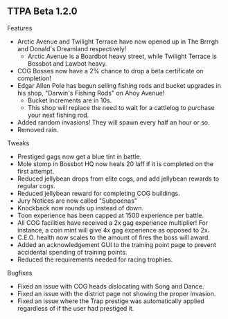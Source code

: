 ## TTPA Beta 1.2.0

Features
  - Arctic Avenue and Twilight Terrace have now opened up in The Brrrgh 
    and Donald's Dreamland respectively!
      - Arctic Avenue is a Boardbot heavy street, while Twilight Terrace is 
        Bossbot and Lawbot heavy.
  - COG Bosses now have a 2% chance to drop a beta certificate on 
    completion!
  - Edgar Allen Pole has begun selling fishing rods and bucket upgrades in 
    his shop, "Darwin's Fishing Rods" on Ahoy Avenue!
    - Bucket increments are in 10s.
    - This shop will replace the need to wait for a cattlelog to purchase your 
      next fishing rod.
  - Added random invasions! They will spawn every half an hour or so.
  - Removed rain.

Tweaks
  - Prestiged gags now get a blue tint in battle.
  - Mole stomp in Bossbot HQ now heals 20 laff if it is completed on the first 
    attempt.
  - Reduced jellybean drops from elite cogs, and add jellybean rewards to 
    regular cogs.
  - Reduced jellybean reward for completing COG buildings.
  - Jury Notices are now called "Subpoenas"
  - Knockback now rounds up instead of down.
  - Toon experience has been capped at 1500 experience per battle.
  - All COG facilities have received a 2x gag experience multiplier!
    For instance, a coin mint will give 4x gag experience as opposed to 2x.
  - C.E.O. health now scales to the amount of fires the boss will award.
  - Added an acknowledgement GUI to the training point page to prevent 
    accidental spending of training points.
  - Reduced the requirements needed for racing trophies.

Bugfixes
  - Fixed an issue with COG heads dislocating with Song and Dance.
  - Fixed an issue with the district page not showing the proper invasion.
  - Fixed an issue where the Trap prestige was automatically applied 
    regardless of if the user had prestiged it.
